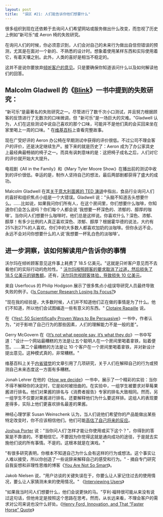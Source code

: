 ```yaml
---
layout: post
title:  "误区 #21: 人们能告诉你他们想要什么"
---
```


很多组织到现在还依赖于去询问人们希望网站或服务做出什么改变，而忽视了历史上例如”新可乐“或 Aeron 椅的失败研究。

在询问人们的时候，你必须意识到，人们会对自己的未来行为做出自信但错误的预测，尤其是在面对一个新的、不熟悉的设计时。想象着使用某样东西和实际使用着它，有着天壤之别。此外，人类的喜好是相当不稳定的。

这并不是说你要放弃[倾听客户的意见](https://performableblog.tumblr.com/post/503048168/horrible-advice-never-listen-to-your-customers)。只是要确保你知道该问什么以及如何解读他们的回答。

## Malcolm Gladwell 的《[Blink](https://www.amazon.com/Blink-Power-Thinking-Without/dp/0316172324)》一书中提到的失败研究：

“新可乐“是最著名的失败研究之一。尽管进行了数千次小口测试，并且努力根据顾客的反馈进行了无数次的口味微调，但 "新可乐"是一场巨大的灾难。"Gladwell 认为，人们在这些测试中说自己喜欢的那个口味，可能并不是他们真的会买回来坐在家里喝上一周的口味。" 在[维基百科](https://en.wikipedia.org/wiki/New_Coke)上查看完整故事。

现在广受好评的 Aeron 办公椅在早期测试中获得的评价很低。不过公司不理会客户的评价，还是决定继续生产。接下来的就是历史了：Aeron 成为了办公家具史上最经典最畅销的椅子之一。而具有讽刺意味的是：这把椅子成名之后，人们对它的评价就开始大大提升。

电视剧《All in the Family》和《Mary Tyler Moore Show》在播出前的测试中收到的评价很低。幸运的是，制作人坚持自己的想法，最后两部剧都获得了盛大的成功。

Malcolm Gladwell 在其[关于意大利面酱的 TED 演讲](https://www.ted.com/talks/malcolm_gladwell_choice_happiness_and_spaghetti_sauce)中指出，食品行业询问人们的喜好和组织焦点小组是一个大错误。Gladwell 说："头脑不知道舌头想要什么。……比如说，如果我问你们所有人，在这个房间里，你们想要什么咖啡，你知道你们会怎么说吗？你们每个人都会说 ’我想要一杯深色的、浓郁的、醇厚的咖啡‘。当你问人们想要什么咖啡时，他们总是这样说。你喜欢什么？深色、浓郁、醇厚！有多少比例的人真正喜欢深色、浓郁、醇厚？根据霍华德的说法，大约有25%到27%的人喜欢。你们中的大多数人都喜欢加奶的淡咖啡。但你永远不会，永远不会对问你想要什么的人说'我想要一杯乳白色的淡咖啡'。

## 进一步洞察，该如何解读用户告诉你的事情

沃尔玛在倾听顾客意见这件事上耗费了 18.5 亿美元。"这就是只听客户意见而不去看他们的实际行动的危险性。" [沃尔玛按照顾客的要求取消了过道，然后损失了 18.5 亿美元的销售额](https://consumerist.com/2011/04/18/walmart-declutters-aisles-per-customer-request-then-loses-185-billion-in-sales/)。还有，[沃尔玛忽视顾客体验，导致损失 10 亿美元](http://www.goodexperience.com/blog/2011/04/ignore-the-customer-e.php)。

来自 Userfocus 的 Philip Hodgson 展示了很多焦点小组误导研究人员最终导致失败的例子。《[Is Consumer Research Losing Its Focus?](https://www.userfocus.co.uk/articles/focuspocus.html)》

"现在我的经验是，大多数时候，人们并不知道他们正在做的事情是为了什么。他们不知道，所以他们会试图编造一些有意义的东西。" [Clotaire Rapaille](https://www.pbs.org/wgbh/pages/frontline/shows/persuaders/interviews/rapaille.html) 说。

在《[Yes!: 50 Scientifically Proven Ways to Be Persuasive](https://www.amazon.com/Yes-Scientifically-Proven-Ways-Persuasive/dp/1416570969)》一书中，作者认为，"对于影响了自己行为的那些因素，人们的理解能力不是一般的差"。

Gerry McGovern 在《[It’s not what people say, it’s what they do](https://gerrymcgovern.com/its-not-what-people-say-its-what-they-do/)》一书中写道："设计一个网站最糟糕的方法是让五个聪明人在一个房间里喝着拿铁，贴着便签。……第二个最糟糕的方法是让 10 个客户在一个房间里喝着拿铁，并对新设计提出意见。这种模式真的，非常糟糕。"

维基百科上关于[内省错觉](https://en.wikipedia.org/wiki/Introspection_illusion)的文章引用了几项研究，关于人们在解释自己的行为或预测自己未来态度这一方面有多糟糕。

Jonah Lehrer 在他的《[How we decide](https://www.amazon.com/How-We-Decide-Jonah-Lehrer/dp/0618620117)》一书中，展示了一个精彩的实验：当你不得不解释你的决定时，它是如何被扭曲的。在实验中，一组学生被要求对草莓果酱进行排名。他们对果酱的排名与《消费者报告》专家的排名大致相同。然而，另一组学生不仅要对果酱进行排名，还要解释他们为什么要这样排。这组人的表现要差得多，实际上他们更喜欢排名最差的果酱。

神经心理学家 Susan Weinschenk 认为，当人们说他们希望你的产品能做出某些特定改变时，你不应该相信他们。他们可能[高估了自己将来的反应](https://www.blog.theteamw.com/2010/01/08/100-things-you-should-know-about-people-21-you-overestimate-your-reactions-to-future-events/)。

[Joshua Porter](http://performableblog.tumblr.com/post/503048168/horrible-advice-never-listen-to-your-customers) 说："当你问人们'怎样才能让你使用或买下这个？"，你得到的答案是不靠谱的。不要相信它。不要因为你觉得这就是通向成功的途径，于是就去实施他们说的所有事情。不是的。这根本就是在演戏。"

"有很多研究表明，你根本不知道自己为什么会有这样的行为或想法。这个事实让人难以接受，所以你创造了一些说辞来解释自己的感受和行为。" - 摘自专门研究自我妄想和非理性思维的博客《[You Are Not So Smart](https://youarenotsosmart.com/)》。

Jakob Nielsen 说，"用户访谈的关键失误在于，你要么让人家记住过去的使用情况，要么让人家猜测未来的使用情况。" 《[Interviewing Users](https://www.nngroup.com/articles/interviewing-users/)》

"如果我当时问人们想要什么，他们会说更快的马。"亨利·福特很可能从来没有说过这句话，但他肯定是按照这个思路在思考。然而，从长远来看，不理会客户的需求对公司来说也没什么好处。《[Henry Ford, Innovation, and That “Faster Horse” Quote](https://hbr.org/2011/08/henry-ford-never-said-the-fast)》